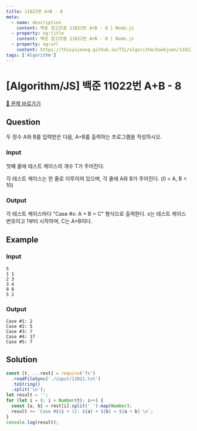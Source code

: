 ```yaml
---
title: 11022번 A+B - 8
meta:
  - name: description
    content: 백준 알고르즘 11022번 A+B - 8 | Node.js
  - property: og:title
    content: 백준 알고르즘 11022번 A+B - 8 | Node.js
  - property: og:url
    content: https://thisyujeong.github.io/TIL/algorithm/baekjoon/11022.html
tags: ['Algorithm']
---
```


# [Algorithm/JS] 백준 11022번 A+B - 8

[🔗 문제 바로가기](https://www.acmicpc.net/problem/11022)

## Question

두 정수 A와 B를 입력받은 다음, A+B를 출력하는 프로그램을 작성하시오.

### Input

첫째 줄에 테스트 케이스의 개수 T가 주어진다.

각 테스트 케이스는 한 줄로 이루어져 있으며, 각 줄에 A와 B가 주어진다. (0 < A, B < 10)

### Output

각 테스트 케이스마다 "Case #x: A + B = C" 형식으로 출력한다. x는 테스트 케이스 번호이고 1부터 시작하며, C는 A+B이다.

## Example

### Input

```
5
1 1
2 3
3 4
9 8
5 2
```

### Output

```
Case #1: 2
Case #2: 5
Case #3: 7
Case #4: 17
Case #5: 7
```

## Solution

```js
const [t, ...rest] = require('fs')
  .readFileSync('./input/11021.txt')
  .toString()
  .split('\n');
let result = '';
for (let i = 0; i < Number(t); i++) {
  const [a, b] = rest[i].split(' ').map(Number);
  result += `Case #${i + 1}: ${a} + ${b} = ${a + b} \n`;
}
console.log(result);
```
